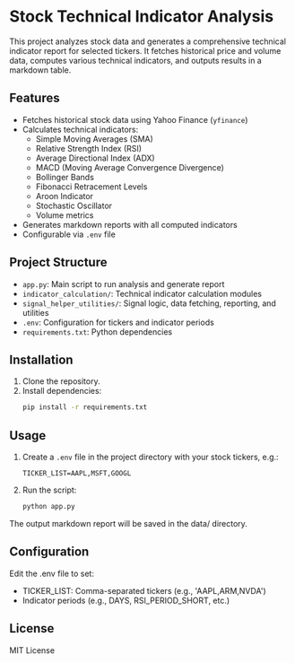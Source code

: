 # Stock Technical Indicator Analysis

This project analyzes stock data and generates a comprehensive technical indicator report for selected tickers. It fetches historical price and volume data, computes various technical indicators, and outputs results in a markdown table.

## Features

- Fetches historical stock data using Yahoo Finance (`yfinance`)
- Calculates technical indicators:
  - Simple Moving Averages (SMA)
  - Relative Strength Index (RSI)
  - Average Directional Index (ADX)
  - MACD (Moving Average Convergence Divergence)
  - Bollinger Bands
  - Fibonacci Retracement Levels
  - Aroon Indicator
  - Stochastic Oscillator
  - Volume metrics
- Generates markdown reports with all computed indicators
- Configurable via `.env` file

## Project Structure

- `app.py`: Main script to run analysis and generate report
- `indicator_calculation/`: Technical indicator calculation modules
- `signal_helper_utilities/`: Signal logic, data fetching, reporting, and utilities
- `.env`: Configuration for tickers and indicator periods
- `requirements.txt`: Python dependencies

## Installation

1. Clone the repository.
2. Install dependencies:
   ```sh
   pip install -r requirements.txt
   ```

## Usage

1. Create a `.env` file in the project directory with your stock tickers, e.g.:
    ```
    TICKER_LIST=AAPL,MSFT,GOOGL
    ```

2. Run the script:
    ```sh
    python app.py
    ```
The output markdown report will be saved in the data/ directory.

## Configuration
Edit the .env file to set:

- TICKER_LIST: Comma-separated tickers (e.g., 'AAPL,ARM,NVDA')
- Indicator periods (e.g., DAYS, RSI_PERIOD_SHORT, etc.)

## License

MIT License